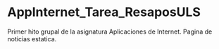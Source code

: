 # AppInternet_Tarea_ResaposULS
Primer hito grupal de la asignatura Aplicaciones de Internet. Pagina de noticias estatica.
